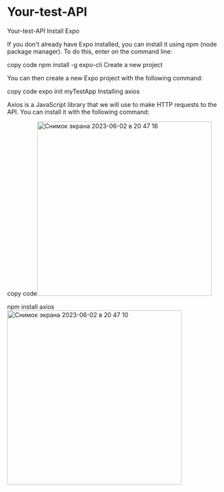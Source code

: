 # Your-test-API
Your-test-API
Install Expo

If you don't already have Expo installed, you can install it using npm (node package manager). To do this, enter on the command line:


copy code
npm install -g expo-cli
Create a new project

You can then create a new Expo project with the following command:


copy code
expo init myTestApp
Installing axios

Axios is a JavaScript library that we will use to make HTTP requests to the API. You can install it with the following command:


copy code<img width="407" alt="Снимок экрана 2023-06-02 в 20 47 16" src="https://github.com/antonhayabysa/Your-test-API/assets/83969662/bf3081f3-e861-4ddb-a94a-66326314e446">

npm install axios
<img width="407" alt="Снимок экрана 2023-06-02 в 20 47 10" src="https://github.com/antonhayabysa/Your-test-API/assets/83969662/8c47389a-ea8e-4f63-88fc-8b4bf7c38f76">
